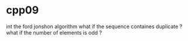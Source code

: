 # cpp09

int the ford jonshon algorithm
what if the sequence containes duplicate ?
what if the number of elements is odd ?
